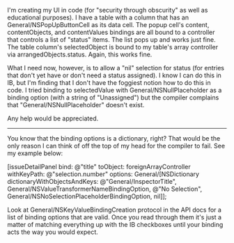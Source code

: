 

I'm creating my UI in code (for "security through obscurity" as well as educational purposes). I have a table with a column that has an General/NSPopUpButtonCell as its data cell. The popup cell's content, contentObjects, and contentValues bindings are all bound to a controller that controls a list of "status" items. The list pops up and works just fine. The table column's selectedObject is bound to my table's array controller via arrangedObjects.status. Again, this works fine.

What I need now, however, is to allow a "nil" selection for status (for entries that don't yet have or don't need a status assigned). I know I can do this in IB, but I'm finding that I don't have the foggiest notion how to do this in code. I tried binding to selectedValue with General/NSNullPlaceholder as a binding option (with a string of "Unassigned") but the compiler complains that "General/NSNullPlaceholder" doesn't exist.

Any help would be appreciated.

----

You know that the binding options is a dictionary, right? That would be the only reason I can think of off the top of my head for the compiler to fail. See my example below:

    
[issueDetailPanel bind: @"title"
					  toObject: foreignArrayController
				   withKeyPath: @"selection.number"
					   options: General/[NSDictionary dictionaryWithObjectsAndKeys:
						   @"General/InspectorTitle", General/NSValueTransformerNameBindingOption,
						   @"No Selection", General/NSNoSelectionPlaceholderBindingOption, nil]];


Look at General/NSKeyValueBindingCreation protocol in the API docs for a list of binding options that are valid. Once you read through them it's just a matter of matching everything up with the IB checkboxes until your binding acts the way you would expect.